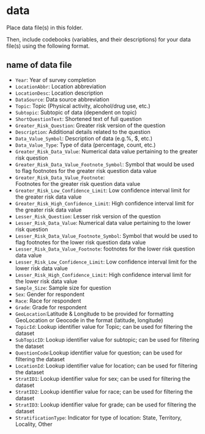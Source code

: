 # data

Place data file(s) in this folder.

Then, include codebooks (variables, and their descriptions) for your data file(s)
using the following format.

## name of data file

- `Year`: Year of survey completion
- `LocationAbbr`: Location abbreviation
- `LocationDesc`: Location description
- `DataSource`: Data source abbreviation
- `Topic`: Topic (Physical activity, alcohol/drug use, etc.)
- `Subtopic`: Subtopic of data (dependent on topic)
- `ShortQuestionText`: Shortened text of full question
- `Greater_Risk_Question`: Greater risk version of the question
- `Description`: Additional details related to the question
- `Data_Value_Symbol`: Description of data (e.g.%, $, etc.)
- `Data_Value_Type`: Type of data (percentage, count, etc.)
- `Greater_Risk_Data_Value`: Numerical data value pertaining to the greater risk question
- `Greater_Risk_Data_Value_Footnote_Symbol`: Symbol that would be used to flag footnotes for the greater risk question data value
- `Greater_Risk_Data_Value_Footnote`: 	
Footnotes for the greater risk question data value
- `Greater_Risk_Low_Confidence_Limit`: Low confidence interval limit for the greater risk data value
- `Greater_Risk_High_Confidence_Limit`: High confidence interval limit for the greater risk data value
- `Lesser_Risk_Question`: Lesser risk version of the question
- `Lesser_Risk_Data_Value`: Numerical data value pertaining to the lower risk question
- `Lesser_Risk_Data_Value_Footnote_Symbol`: Symbol that would be used to flag footnotes for the lower risk question data value
- `Lesser_Risk_Data_Value_Footnote`: footnotes for the lower risk question data value
- `Lesser_Risk_Low_Confidence_Limit`: Low confidence interval limit for the lower risk data value
- `Lesser_Risk_High_Confidence_Limit`: High confidence interval limit for the lower risk data value
- `Sample_Size`: Sample size for question
- `Sex`: Gender for respondent
- `Race`: Race for respondent
- `Grade`: Grade for respondent
- `GeoLocation`:Latitude & Longitude to be provided for formatting GeoLocation or Geocode in the format (latitude, longitude)
- `TopicId`: Lookup identifier value for Topic; can be used for filtering the dataset
- `SubTopicID`: Lookup identifier value for subtopic; can be used for filtering the dataset
- `QuestionCode`:Lookup identifier value for question; can be used for filtering the dataset
- `LocationId`: Lookup identifier value for location; can be used for filtering the dataset
- `StratID1`: Lookup identifier value for sex; can be used for filtering the dataset
- `StratID2`: Lookup identifier value for race; can be used for filtering the dataset
- `StratID3`: Lookup identifier value for grade; can be used for filtering the dataset
- `StratificationType`: Indicator for type of location: State, Territory, Locality, Other


